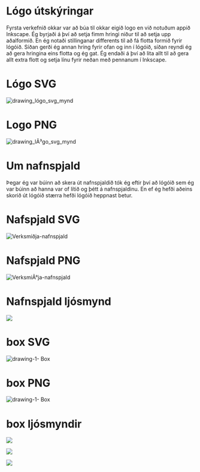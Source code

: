 # Lógo útskýringar
Fyrsta verkefnið okkar var að búa til okkar eigið logo en við notuðum appið Inkscape. Ég byrjaði á því að setja fimm hringi niður til að setja upp aðalformið. En ég notaði stillinganar differents til að fá flotta formið fyrir lógóið. Síðan gerði ég annan hring fyrir ofan og inn í lógóið, síðan reyndi ég að gera hringina eins flotta og ég gat. Ég endaði á því að lita allt til að gera allt extra flott og setja línu fyrir neðan með pennanum í Inkscape.

# Lógo SVG
![drawing_lógo_svg_mynd](https://user-images.githubusercontent.com/100711182/162006908-1ad0a6e5-9794-496e-a921-cf7c57a1c4c6.svg)

# Logo PNG
![drawing_lÃ³go_svg_mynd](https://user-images.githubusercontent.com/100711182/162003206-5d8f9fca-0e60-4fa9-8da1-191e07e65b9f.png)

# Um nafnspjald 
Þegar ég var búinn að skera út nafnspjaldið tók ég eftir því að lógóið sem ég var búinn að hanna var of lítið og þétt á nafnspjaldinu. En ef ég hefði aðeins skorið út lógóið stærra hefði lógóið heppnast betur.

# Nafspjald SVG
![Verksmiðja-nafnspjald](https://user-images.githubusercontent.com/100711182/162007053-31b0d9fc-97fc-4ae2-b263-084065241707.svg)

# Nafspjald PNG 
![VerksmiÃ°ja-nafnspjald](https://user-images.githubusercontent.com/100711182/162005095-8fc31828-35a2-4081-88f0-aa448338b44b.png)

# Nafnspjald ljósmynd
![](https://lh3.googleusercontent.com/2fybAEXv4G6Hp5V-YU8P1qJJ5e0kmGKsYsqYwCuG0XR7bQXwzRrNRRLWnn_5JRV1SScSneNYtm4q3L2paJeDW2CaO_-Jx6ClY4AtOB0OMDcfllh6lcEdXHXPw_VLENWtgj6uDb44J55_3vV3hpLjEVn6Dp-M6h8rLZkrvc5lSIHvTkx_xsb3E3O3rvWTIFMyr9YxMK0jDhuPHJDyBSDyTNGgong8ZZSwtNmXLkT3ZCvqoayehKEre9p-B0q57-WHZHhbbFlkMl56YZPT1rMHGMxMdK9iAiqR_YYpKbtKxKO57X-Kqfrs-hSvTYWHdVW9N_LJFs4kpfX1XRElNbgUNkOpp8lbWTUUQCL02jRJyTjNrMkib-9XwKqvY5c2WvQvU0F6NriTCgum3HD4EcbmR8Sk9FTNwoWT4Ql3-dHqYmz_3zo_crasXVVBzGxDmp3qijOOMcvejCpA4qmVT5-i7hF1T5RcGkrsLdf4O0UjV49qZBNUUttrlULIFfzAwdhIZ8Lel1bWw3ZGyX926_p1jiZ62pker4NkRGUrxmScYzLUc7syI5lDBXMkaT3t-Nn8KNaf5pvqcfS6lCmrBux0EB0ZJjL79aXArwAJDBwnTWvXNM-4derhu5yFqXBWyF6ZUd29xK1EC1QV1KFvFEcmS7PwWOTbtX0-LM1eUYgeikH28SfDruppQsKSZ4pI4Kj0K9PxB7tLVJEB2xUqBy2_ONBDWweBoTmLIyWhieORH0d8CLQzEo_rWgzitPQ=w1176-h780-no?authuser=0)

# box SVG
![drawing-1- Box](https://user-images.githubusercontent.com/100711182/162007140-d78d4c6b-72c6-4c47-9a43-d6e2a2a3c43e.svg)

# box PNG 
![drawing-1- Box](https://user-images.githubusercontent.com/100711182/162006092-dfa1e079-40b5-4538-9cda-3947df1a69c8.png)

# box ljósmyndir

![](https://lh3.googleusercontent.com/NAsy2jG1r1i7LzHo_7_zi3gyzJaypU1qPTcXKrRFJU5VEk6mYMfJ_LgGEw349zyEO93ulcPWcaTnkutHrzB-gdIud-K4kG-x8okoCD-XcnQksVrbWj9YScTI8BOgK9bpFd5R6P-24QF8wdS8yDe7GDt2NOjFTYg2pOopH7jFkmIfuun0L-CTfl0kTvszpmSL-pPWKF_AyqgSSPTVJxDH8QlKr1oup97BqdWOTGPrZX20Ki-06itDEXsvL63B48t9WrUpMiwNbPe4I2sBJqThMq_2b6WHUOb3kMWtvfNY3MVFM2jV8xqtpCtHtyMP1LSy9ulVwtsJGEgNOJTqwAgdP2PNFHAouv8rUR9bfDRDw0rO1FwE8heAxJaPb0j2gHxNwiuLgGyFQRsrFJeQUjqXMUO1EjbjMKDTs2xVqF2tUxp0If0IzUa9D1jUoj7iYrBubWXttX7RHkE8Rsk4OGay4zt8SAZSTbqSY1LkKZpGHtyskF99rpI7MM90hlIS5NamT56vkRjbakgQBwUk8aoo68jgD_q2TRWX6282kxBmCB6V-uVmtppyZUNJio-ZfjeYZNv0F9BC4EnWpsvUcksp1yWGh6msN9qT4liE43AooaVyONWC6uHWwaFOlnw-JouRv-2y4UkZZEGvqKTKgniE5bvu-6iLEk5InciFIu8oPR0Kt75KE6KFlc0sP3MIQnVv0So5rgoq_tFV8KeTs6M7LzMaJQkKnthjN043jdOoeTl54HueBDXHkpQ1Gts=w1451-h1860-no?authuser=0)

![](https://lh3.googleusercontent.com/rNug1Wygp6kyDPZkakwBpbsQmFVD7cHEmEHdG7rKI05kpKJ9l-GNzIvdl0heUHeknJUetdg_nRWEsnkJa20k7WMWf-W5-5Bp3Vx05phfvQASF14vksfVRxoN-vNROFD1BHRJI1xe4Y7al9N0-VC9KmcEzYOdKxuIHs9DohC1EZdY0cT4p-O2R3ddL51Md-vuc-VcPDj4iZc75Pqr4HigwvwqniCsldlyDgmnYj7WPz7PxU0rsu6Dix-oGg7YZVeBvD8YVrfvC54nONVUR2bDjn0pYH3Ax38RvUY1KAhxBxw5_rn2GmvHKmToIstJetNpQ8l55uEvulzfOEdwBd6WEDVcAQ4Mle5c9sVHvCSYUfvU2hXbegDgbLNcbdvKnqT_dVkxOnPCpJJGx8pHMcyerSvIZjdagkKgKuv7qMlrq5sOzJ9IiH6ah9HH7fWVUZJiQ2OS0LbsDl16XpcPnPbuR76k0WoO5noM_SMPdAJvZsulJt-S86M_Ep5XD3v4aLEwHF6iieDUgIAksfHUa6xXzZ26RdKDMYpSkw8NzCR6c9MU-wxFk_V63WE9mFGImeBEovCoj1BzQSO6gP6DSV0lI79SpAdV0D75AuG9Klch3z0GBoo-cKNz6Nxtq1D-MVboHV_oTFw-6xwZIj-sMhFkJbwOICXZ5IMofXnwHa7Ydj9YgRT_lQL3IuoYlwIvsMoYWTYFor9TxVb6xjxBx1IrOlr0PUz_2o3vArjwLlZwHDxcj3s8Pq6NPQPFVow=w2717-h1734-no?authuser=0)

![](https://lh3.googleusercontent.com/NAsy2jG1r1i7LzHo_7_zi3gyzJaypU1qPTcXKrRFJU5VEk6mYMfJ_LgGEw349zyEO93ulcPWcaTnkutHrzB-gdIud-K4kG-x8okoCD-XcnQksVrbWj9YScTI8BOgK9bpFd5R6P-24QF8wdS8yDe7GDt2NOjFTYg2pOopH7jFkmIfuun0L-CTfl0kTvszpmSL-pPWKF_AyqgSSPTVJxDH8QlKr1oup97BqdWOTGPrZX20Ki-06itDEXsvL63B48t9WrUpMiwNbPe4I2sBJqThMq_2b6WHUOb3kMWtvfNY3MVFM2jV8xqtpCtHtyMP1LSy9ulVwtsJGEgNOJTqwAgdP2PNFHAouv8rUR9bfDRDw0rO1FwE8heAxJaPb0j2gHxNwiuLgGyFQRsrFJeQUjqXMUO1EjbjMKDTs2xVqF2tUxp0If0IzUa9D1jUoj7iYrBubWXttX7RHkE8Rsk4OGay4zt8SAZSTbqSY1LkKZpGHtyskF99rpI7MM90hlIS5NamT56vkRjbakgQBwUk8aoo68jgD_q2TRWX6282kxBmCB6V-uVmtppyZUNJio-ZfjeYZNv0F9BC4EnWpsvUcksp1yWGh6msN9qT4liE43AooaVyONWC6uHWwaFOlnw-JouRv-2y4UkZZEGvqKTKgniE5bvu-6iLEk5InciFIu8oPR0Kt75KE6KFlc0sP3MIQnVv0So5rgoq_tFV8KeTs6M7LzMaJQkKnthjN043jdOoeTl54HueBDXHkpQ1Gts=w1451-h1860-no?authuser=0)

